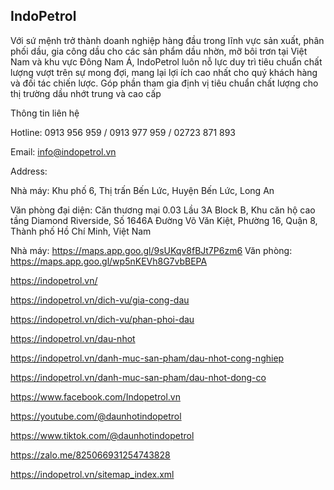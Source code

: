 ## IndoPetrol

Với sứ mệnh trở thành doanh nghiệp hàng đầu trong lĩnh vực sản xuất, phân phối dầu, gia công dầu cho các sản phẩm dầu nhờn, mỡ bôi trơn tại Việt Nam và khu vực Đông Nam Á, IndoPetrol luôn nỗ lực duy trì tiêu chuẩn chất lượng vượt trên sự mong đợi, mang lại lợi ích cao nhất cho quý khách hàng và đối tác chiến lược. Góp phần tham gia định vị tiêu chuẩn chất lượng cho thị trường dầu nhớt trung và cao cấp

Thông tin liên hệ

Hotline: 0913 956 959 / 0913 977 959 / 02723 871 893

Email: info@indopetrol.vn

Address:

Nhà máy: Khu phố 6, Thị trấn Bến Lức, Huyện Bến Lức, Long An

Văn phòng đại diện: Căn thương mại 0.03 Lầu 3A Block B, Khu căn hộ cao tầng Diamond Riverside, Số 1646A Đường Võ Văn Kiệt, Phường 16, Quận 8, Thành phố Hồ Chí Minh, Việt Nam

Nhà máy: https://maps.app.goo.gl/9sUKqv8fBJt7P6zm6
Văn phòng: https://maps.app.goo.gl/wp5nKEVh8G7vbBEPA

https://indopetrol.vn/

https://indopetrol.vn/dich-vu/gia-cong-dau

https://indopetrol.vn/dich-vu/phan-phoi-dau

https://indopetrol.vn/dau-nhot

https://indopetrol.vn/danh-muc-san-pham/dau-nhot-cong-nghiep

https://indopetrol.vn/danh-muc-san-pham/dau-nhot-dong-co

https://www.facebook.com/Indopetrol.vn

https://youtube.com/@daunhotindopetrol

https://www.tiktok.com/@daunhotindopetrol

https://zalo.me/825066931254743828

https://indopetrol.vn/sitemap_index.xml
